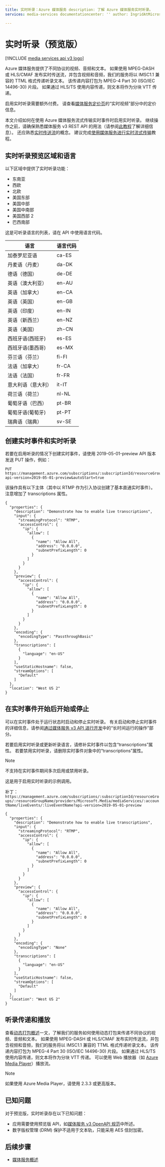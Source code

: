 ```yaml
---
title: 实时听录：Azure 媒体服务 description: 了解 Azure 媒体服务实时听录。  
services: media-services documentationcenter: '' author: IngridAtMicrosoft manager: femila editor: '' ms.service: media-services ms.workload: media ms.tgt_pltfrm: na ms.devlang: ne ms.topic: how-to ms.date: 08/31/2020 ms.author: inhenkel

---
```


# <a name="live-transcription-preview"></a>实时听录（预览版）

[!INCLUDE [media services api v3 logo](./includes/v3-hr.md)]

Azure 媒体服务提供了不同协议的视频、音频和文本。 如果使用 MPEG-DASH 或 HLS/CMAF 发布实时传送流，并包含视频和音频，我们的服务将以 IMSC1.1 兼容的 TTML 格式传递听录文本。 该传递内容打包为 MPEG-4 Part 30 (ISO/IEC 14496-30) 片段。 如果通过 HLS/TS 使用内容传递，则文本将作为分块 VTT 传递。

启用实时听录需要额外付费。 请查看[媒体服务定价页](https://azure.microsoft.com/pricing/details/media-services/)的“实时视频”部分中的定价信息。

本文介绍如何在使用 Azure 媒体服务流式传输实时事件时启用实时听录。 继续操作之前，请确保熟悉媒体服务 v3 REST API 的用法（请参阅[此教程](stream-files-tutorial-with-rest.md)了解详细信息）。 还应熟悉[实时传送流](stream-live-streaming-concept.md)的概念。 建议完成[使用媒体服务进行实时流式传输](stream-live-tutorial-with-api.md)教程。

## <a name="live-transcription-preview-regions-and-languages"></a>实时听录预览区域和语言

以下区域中提供了实时听录功能：

- 东南亚
- 西欧
- 北欧
- 美国东部
- 美国中部
- 美国中南部
- 美国西部 2
- 巴西南部

这是可听录语言的列表，请在 API 中使用语言代码。

| 语言 | 语言代码 |
| -------- | ------------- |
| 加泰罗尼亚语  | ca-ES |
| 丹麦语（丹麦） | da-DK |
| 德语（德国） | de-DE |
| 英语（澳大利亚） | en-AU |
| 英语（加拿大） | en-CA |
| 英语（英国） | en-GB |
| 英语（印度） | en-IN |
| 英语（新西兰） | en-NZ |
| 英语（美国） | zh-CN |
| 西班牙语(西班牙) | es-ES |
| 西班牙语(墨西哥) | es-MX |
| 芬兰语（芬兰） | fi-FI |
| 法语（加拿大） | fr-CA |
| 法语（法国） | fr-FR |
| 意大利语（意大利） | it-IT |
| 荷兰语（荷兰） | nl-NL |
| 葡萄牙语（巴西） | pt-BR |
| 葡萄牙语(葡萄牙) | pt-PT |
| 瑞典语（瑞典） | sv-SE |

## <a name="create-the-live-event-with-live-transcription"></a>创建实时事件和实时听录

若要在启用听录的情况下创建实时事件，请使用 2019-05-01-preview API 版本发送 PUT 操作，例如：

```
PUT https://management.azure.com/subscriptions/:subscriptionId/resourceGroups/:resourceGroupName/providers/Microsoft.Media/mediaServices/:accountName/liveEvents/:liveEventName?api-version=2019-05-01-preview&autoStart=true 
```

该操作具有以下主体（其中以 RTMP 作为引入协议创建了基本直通实时事件）。 注意增加了 transcriptions 属性。

```
{
  "properties": {
    "description": "Demonstrate how to enable live transcriptions",
    "input": {
      "streamingProtocol": "RTMP",
      "accessControl": {
        "ip": {
          "allow": [
            {
              "name": "Allow All",
              "address": "0.0.0.0",
              "subnetPrefixLength": 0
            }
          ]
        }
      }
    },
    "preview": {
      "accessControl": {
        "ip": {
          "allow": [
            {
              "name": "Allow All",
              "address": "0.0.0.0",
              "subnetPrefixLength": 0
            }
          ]
        }
      }
    },
    "encoding": {
      "encodingType": "PassthroughBasic"
    },
    "transcriptions": [
      {
        "language": "en-US"
      }
    ],
    "useStaticHostname": false,
    "streamOptions": [
      "Default"
    ]
  },
  "location": "West US 2"
}
```

## <a name="start-or-stop-transcription-after-the-live-event-has-started"></a>在实时事件开始后开始或停止

可以在实时事件处于运行状态时启动和停止实时听录。 有关启动和停止实时事件的详细信息，请参阅[通过媒体服务 v3 API 进行开发](media-services-apis-overview.md#long-running-operations)中的“长时间运行的操作”部分。

若要启用实时听录或更新听录语言，请修补实时事件以包含“transcriptions”属性。 若要禁用实时听录，请删除实时事件对象中的“transcriptions”属性。  

> [!NOTE]
> 不支持在实时事件期间多次启用或禁用听录。

这是用于启用实时听录的示例调用。

补丁：```https://management.azure.com/subscriptions/:subscriptionId/resourceGroups/:resourceGroupName/providers/Microsoft.Media/mediaServices/:accountName/liveEvents/:liveEventName?api-version=2019-05-01-preview```

```
{
  "properties": {
    "description": "Demonstrate how to enable live transcriptions", 
    "input": {
      "streamingProtocol": "RTMP",
      "accessControl": {
        "ip": {
          "allow": [
            {
              "name": "Allow All",
              "address": "0.0.0.0",
              "subnetPrefixLength": 0
            }
          ]
        }
      }
    },
    "preview": {
      "accessControl": {
        "ip": {
          "allow": [
            {
              "name": "Allow All",
              "address": "0.0.0.0",
              "subnetPrefixLength": 0
            }
          ]
        }
      }
    },
    "encoding": {
      "encodingType": "None"
    },
    "transcriptions": [
      {
        "language": "en-US"
      }
    ],
    "useStaticHostname": false,
    "streamOptions": [
      "Default"
    ]
  },
  "location": "West US 2"
}
```

## <a name="transcription-delivery-and-playback"></a>听录传递和播放

查看[动态打包概述](encode-dynamic-packaging-concept.md#to-prepare-your-source-files-for-delivery)一文，了解我们的服务如何使用动态打包来传递不同协议的视频、音频和文本。 如果使用 MPEG-DASH 或 HLS/CMAF 发布实时传送流，并包含视频和音频，我们的服务将以 IMSC1.1 兼容的 TTML 格式传递听录文本。 该传递内容打包为 MPEG-4 Part 30 (ISO/IEC 14496-30) 片段。 如果通过 HLS/TS 使用内容传递，则文本将作为分块 VTT 传递。 可以使用 Web 播放器（如 [Azure Media Player](player-use-azure-media-player-how-to.md)）播放流。  

> [!NOTE]
> 如果使用 Azure Media Player，请使用 2.3.3 或更高版本。

## <a name="known-issues"></a>已知问题

对于预览版，实时听录存在以下已知问题：

- 应用需要使用预览版 API，如[媒体服务 v3 OpenAPI 规范](https://github.com/Azure/azure-rest-api-specs/blob/master/specification/mediaservices/resource-manager/Microsoft.Media/preview/2019-05-01-preview/streamingservice.json)中所述。
- 数字版权管理 (DRM) 保护不适用于文本轨，只能采用 AES 信封加密。

## <a name="next-steps"></a>后续步骤

* [媒体服务概述](media-services-overview.md)

